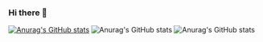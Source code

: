 ### Hi there 👋

<!--
**scarlinhosss/scarlinhosss** is a ✨ _special_ ✨ repository because its `README.md` (this file) appears on your GitHub profile.

Here are some ideas to get you started:

- 🔭 I’m currently working on ...
- 🌱 I’m currently learning ...
- 👯 I’m looking to collaborate on ...
- 🤔 I’m looking for help with ...
- 💬 Ask me about ...
- 📫 How to reach me: ...
- 😄 Pronouns: ...
- ⚡ Fun fact: ...
-->


[![Anurag's GitHub stats](https://github-readme-stats.vercel.app/api?username=scarlinhosss)](https://github.com/scarlinhosss/github-readme-stats)
![Anurag's GitHub stats](https://github-readme-stats.vercel.app/api?username=scarlinhosss&show_icons=true)
![Anurag's GitHub stats](https://github-readme-stats.vercel.app/api?username=scarlinhosss&show_icons=true&theme=tokyonight)


